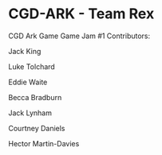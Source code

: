 # CGD-ARK - Team Rex
CGD Ark Game Game Jam #1
Contributors: 

Jack King

Luke Tolchard

Eddie Waite

Becca Bradburn

Jack Lynham

Courtney Daniels

Hector Martin-Davies

